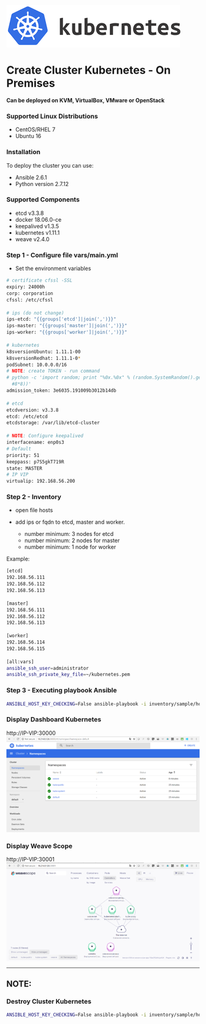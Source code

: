 ![Kubernetes](img/images.png)

# Create Cluster Kubernetes - On Premises
**Can be deployed on KVM, VirtualBox, VMware or OpenStack**

### Supported Linux Distributions
    
   * CentOS/RHEL 7
   * Ubuntu 16
    
### Installation

To deploy the cluster you can use:

   * Ansible 2.6.1
   * Python version 2.7.12 
    
### Supported Components

   * etcd v3.3.8
   * docker 18.06.0-ce 
   * keepalived v1.3.5
   * kubernetes v1.11.1
   * weave v2.4.0
    
### Step 1 - Configure file vars/main.yml

- Set the environment variables

```bash
# certificate cfssl -SSL
expiry: 24000h
corp: corporation
cfssl: /etc/cfssl

# ips (do not change)
ips-etcd: "{{groups['etcd']|join(',')}}"
ips-master: "{{groups['master']|join(',')}}"
ips-worker: "{{groups['worker']|join(',')}}"

# kubernetes
k8sversionUbuntu: 1.11.1-00
k8sversionRedhat: 1.11.1-0*
podSubnet: 10.0.0.0/16
# NOTE: create TOKEN - run command
# python -c 'import random; print "%0x.%0x" % (random.SystemRandom().getrandbits(3*8), random.SystemRandom().getrandbits(
  #8*8))'
admission_token: 3e6035.191009b3012b14db

# etcd
etcdversion: v3.3.8
etcd: /etc/etcd
etcdstorage: /var/lib/etcd-cluster

# NOTE: Configure keepalived
interfacename: enp0s3
# Default
priority: 51
keeppass: p7S5gkT719R
state: MASTER
# IP VIP
virtualip: 192.168.56.200
```

### Step 2 - Inventory 

- open file hosts 
- add ips or fqdn to etcd, master and worker.

    * number minimum: 3 nodes for etcd
    * number minimum: 2 nodes for master
    * number minimum: 1 node for worker
 
Example:
```bash
[etcd]
192.168.56.111
192.168.56.112
192.168.56.113

[master]
192.168.56.111
192.168.56.112
192.168.56.113

[worker]
192.168.56.114
192.168.56.115

[all:vars]
ansible_ssh_user=administrator
ansible_ssh_private_key_file=~/kubernetes.pem
```

### Step 3 - Executing playbook Ansible

```bash
ANSIBLE_HOST_KEY_CHECKING=False ansible-playbook -i inventory/sample/hosts pb_IntallCluster.yml -uroot -k
```

### Display Dashboard Kubernetes

http://IP-VIP:30000
![Dashboard Kubernetes](img/dashboard1.png)

### Display Weave Scope

http://IP-VIP:30001
![Weave Scope](img/weave.png)

<hr>

## NOTE:

### Destroy Cluster Kubernetes 

```bash
ANSIBLE_HOST_KEY_CHECKING=False ansible-playbook -i inventory/sample/hosts pb_IntallCluster.yml -uroot -k
```
